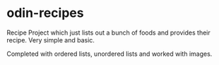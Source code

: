 # odin-recipes
Recipe Project which just lists out a bunch of foods and provides their recipe. Very simple and basic. 

Completed with ordered lists, unordered lists and worked with images.